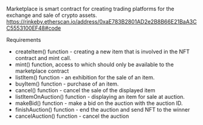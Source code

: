 Marketplace is smart contract for creating trading platforms for the exchange and sale of crypto assets.
https://rinkeby.etherscan.io/address/0xaE783B2801AD2e2B8B66E21BaA3CC5553100EF48#code

Requirements

- createItem() function - creating a new item that is involved in the NFT contract and mint call.
- mint() function, access to which should only be available to the marketplace contract
- listItem() function - an exhibition for the sale of an item.
- buyItem() function - purchase of an item.
- сancel() function - cancel the sale of the displayed item
- listItemOnAuction() function - displaying an item for sale at auction.
- makeBid() function - make a bid on the auction with the auction ID.
- finishAuction() function - end the auction and send NFT to the winner
- cancelAuction() function - cancel the auction

